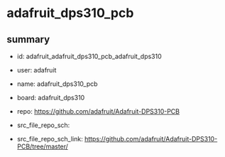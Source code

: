 # adafruit_dps310_pcb
 
## summary 
* id: adafruit_adafruit_dps310_pcb_adafruit_dps310
* user: adafruit
* name: adafruit_dps310_pcb
* board: adafruit_dps310
* repo: https://github.com/adafruit/Adafruit-DPS310-PCB



* src_file_repo_sch: 
* src_file_repo_sch_link: https://github.com/adafruit/Adafruit-DPS310-PCB/tree/master/






